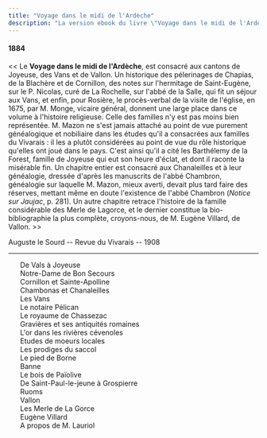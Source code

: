 ```yaml
---
title: "Voyage dans le midi de l'Ardèche"
description: "La version ebook du livre \"Voyage dans le midi de l'Ardèche\" du Docteur Francus (Albin Mazon) publié en 1884 par l'Imprimerie du Patriote de Privas"
---
```


#### 1884

<< Le **Voyage dans le midi de l'Ardèche**, est consacré aux cantons de Joyeuse, des Vans et de
Vallon. Un historique des pélerinages de Chapias, de la
Blachère et de Cornillon, des notes sur l'hermitage de Saint-Eugène,
sur le P. Nicolas, curé de La Rochelle, sur l'abbé de la
Salle, qui fit un séjour aux Vans, et enfin, pour Rosière, le procès-verbal
de la visite de l'église, en 1675, par M. Monge, vicaire
général, donnent une large place dans ce volume à l'histoire
religieuse. Celle des familles n'y est pas moins bien représentée.
M. Mazon ne s'est jamais attaché au point de vue purement
généalogique et nobiliaire dans les études qu'il a consacrées aux
familles du Vivarais : il les a plutôt considérées au point de vue
du rôle historique qu'elles ont joué dans le pays. C'est ainsi qu'il
a cité les Barthélemy de la Forest, famille de Joyeuse qui eut
son heure d'éclat, et dont il raconte la misérable fin. Un chapitre
entier est consacré aux Chanaleilles et à leur généalogie, dressée
d'après les manuscrits de l'abbé Chambron, généalogie sur
laquelle M. Mazon, mieux averti, devait plus tard faire des
réserves, mettant même en doute l'existence de l'abbé Chambron
(_Notice sur Jaujac_, p. 281). Un autre chapitre retrace l'histoire
de la famille considérable des Merle de Lagorce, et le dernier
constitue la bio-bibliographie la plus complète, croyons-nous, de M.
Eugène Villard, de Vallon.‎ >>

<div class="end">

Auguste le Sourd -- Revue du Vivarais -- 1908

</div>

<hr class="basic">

<div id="toc">

1. [De Vals à Joyeuse](01.html)
1. [Notre-Dame de Bon Secours](02.html)
1. [Cornillon et Sainte-Apolline](03.html)
1. [Chambonas et Chanaleilles](04.html)
1. [Les Vans](05.html)
1. [Le notaire Pélican](06.html)
1. [Le royaume de Chassezac](07.html)
1. [Gravières et ses antiquités romaines](08.html)
1. [L'or dans les rivières cévenoles](09.html)
1. [Etudes de moeurs locales](10.html)
1. [Les prodiges du saccol](11.html)
1. [Le pied de Borne](12.html)
1. [Banne](13.html)
1. [Le bois de Païolive](14.html)
1. [De Saint-Paul-le-jeune à Grospierre](15.html)
1. [Ruoms](16.html)
1. [Vallon](17.html)
1. [Les Merle de La Gorce](18.html)
1. [Eugène Villard](19.html)
1. [A propos de M. Lauriol](20.html)

</div>
